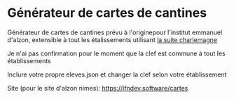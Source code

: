# Générateur de cartes de cantines

Générateur de cartes de cantines prévu à l'originepour l'institut emmanuel d'alzon, extensible à tout les étalissements utilisant [la suite charlemagne](https://www.statim.fr/)

Je n'ai pas confirmation pour le moment que la clef est commune à tout les établissements

Inclure votre propre eleves.json et changer la clef selon votre établissement

Site (pour le site d'alzon nimes): https://ifndev.software/cartes
